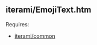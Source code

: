 iterami/EmojiText.htm
---------------------

Requires:
* [iterami/common](https://github.com/iterami/common)
